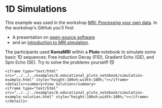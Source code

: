# 1D Simulations

This example was used in the workshop [MRI: Processing your own data](https://github.com/LIBREhub/MRI-processing-2023). In the workshop's GitHub you'll find:
 -  A presentation on [open-source software](https://github.com/LIBREhub/MRI-processing-2023/blob/main/02-simulation/day1_OpenSoftware_Nov2023.pdf) 
 - and an [introduction to MRI simulation](https://github.com/LIBREhub/MRI-processing-2023/blob/main/02-simulation/day1_MRI_simulation_Nov2023.pdf).

The participants used **KomaMRI** within a **Pluto** notebook to simulate some basic 1D sequences:  Free Induction Decay (FID), Gradient Echo (GE), and Spin Echo (SE). Try to solve the problems yourself! 😼

```@raw html
<iframe type="text/html" src="../../../examples/6.educational_pluto_notebook/simulation-example.html" style="height:100vh;width:100%;"></iframe>
<details><summary>View Solution</summary>
<iframe type="text/html" src="../../../examples/6.educational_pluto_notebook/simulation-example-solution.html" style="height:100vh;width:100%;"></iframe>
</details>
```
